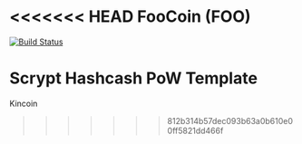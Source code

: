 <<<<<<< HEAD
FooCoin (FOO)
===========

[![Build Status](https://travis-ci.org/RazorLove/foocoin.png?branch=master)](https://travis-ci.org/RazorLove/foocoin)


Scrypt Hashcash PoW Template
=======
Kincoin
>>>>>>> 812b314b57dec093b63a0b610e00ff5821dd466f
